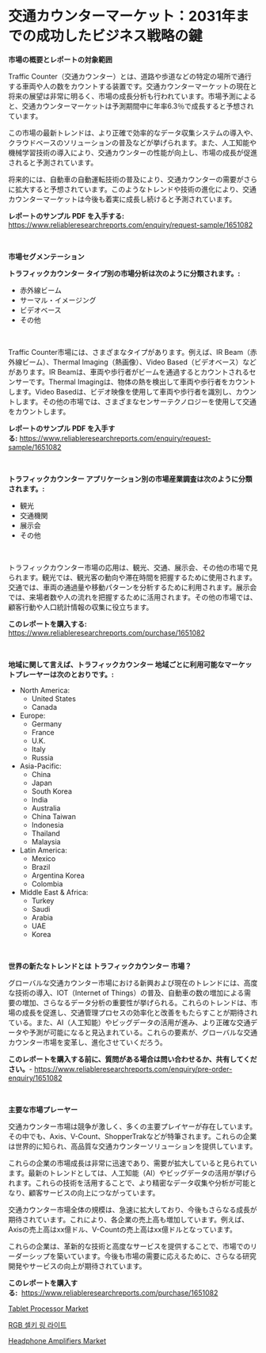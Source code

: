 <p><h1>交通カウンターマーケット：2031年までの成功したビジネス戦略の鍵</h1></p><p><strong>市場の概要とレポートの対象範囲</strong></p>
<p><p>Traffic Counter（交通カウンター）とは、道路や歩道などの特定の場所で通行する車両や人の数をカウントする装置です。交通カウンターマーケットの現在と将来の展望は非常に明るく、市場の成長分析も行われています。市場予測によると、交通カウンターマーケットは予測期間中に年率6.3％で成長すると予想されています。</p><p>この市場の最新トレンドは、より正確で効率的なデータ収集システムの導入や、クラウドベースのソリューションの普及などが挙げられます。また、人工知能や機械学習技術の導入により、交通カウンターの性能が向上し、市場の成長が促進されると予測されています。</p><p>将来的には、自動車の自動運転技術の普及により、交通カウンターの需要がさらに拡大すると予想されています。このようなトレンドや技術の進化により、交通カウンターマーケットは今後も着実に成長し続けると予測されています。</p></p>
<p><strong>レポートのサンプル PDF を入手する:</strong> <a href="https://www.reliableresearchreports.com/enquiry/request-sample/1651082">https://www.reliableresearchreports.com/enquiry/request-sample/1651082</a></p>
<p>&nbsp;</p>
<p><strong>市場セグメンテーション</strong></p>
<p><strong>トラフィックカウンター タイプ別の市場分析は次のように分類されます。:</strong></p>
<p><ul><li>赤外線ビーム</li><li>サーマル・イメージング</li><li>ビデオベース</li><li>その他</li></ul></p>
<p>&nbsp;</p>
<p><p>Traffic Counter市場には、さまざまなタイプがあります。例えば、IR Beam（赤外線ビーム）、Thermal Imaging（熱画像）、Video Based（ビデオベース）などがあります。IR Beamは、車両や歩行者がビームを通過するとカウントされるセンサーです。Thermal Imagingは、物体の熱を検出して車両や歩行者をカウントします。Video Basedは、ビデオ映像を使用して車両や歩行者を識別し、カウントします。その他の市場では、さまざまなセンサーテクノロジーを使用して交通をカウントします。</p></p>
<p><strong>レポートのサンプル PDF を入手する:</strong>&nbsp;<a href="https://www.reliableresearchreports.com/enquiry/request-sample/1651082">https://www.reliableresearchreports.com/enquiry/request-sample/1651082</a></p>
<p>&nbsp;</p>
<p><strong> トラフィックカウンター アプリケーション別の市場産業調査は次のように分類されます。:</strong></p>
<p><ul><li>観光</li><li>交通機関</li><li>展示会</li><li>その他</li></ul></p>
<p>&nbsp;</p>
<p><p>トラフィックカウンター市場の応用は、観光、交通、展示会、その他の市場で見られます。観光では、観光客の動向や滞在時間を把握するために使用されます。交通では、車両の通過量や移動パターンを分析するために利用されます。展示会では、来場者数や人の流れを把握するために活用されます。その他の市場では、顧客行動や人口統計情報の収集に役立ちます。</p></p>
<p><strong>このレポートを購入する:</strong>&nbsp; <a href="https://www.reliableresearchreports.com/purchase/1651082">https://www.reliableresearchreports.com/purchase/1651082</a></p>
<p>&nbsp;</p>
<p><strong>地域に関して言えば、トラフィックカウンター 地域ごとに利用可能なマーケットプレーヤーは次のとおりです。:</strong></p>
<p><ul>
    <li>
        North America:
        <ul>
            <li>United States</li>
            <li>Canada</li>
        </ul>
    </li>
    <li>
        Europe:
        <ul>
            <li>Germany</li>
            <li>France</li>
            <li>U.K.</li>
            <li>Italy</li>
            <li>Russia</li>
        </ul>
    </li>
    <li>
        Asia-Pacific:
        <ul>
            <li>China</li>
            <li>Japan</li>
            <li>South Korea</li>
            <li>India</li>
            <li>Australia</li>
            <li>China Taiwan</li>
            <li>Indonesia</li>
            <li>Thailand</li>
            <li>Malaysia</li>
        </ul>
    </li>
    <li>
        Latin America:
        <ul>
            <li>Mexico</li>
            <li>Brazil</li>
            <li>Argentina Korea</li>
            <li>Colombia</li>
        </ul>
    </li>
    <li>
        Middle East & Africa:
        <ul>
            <li>Turkey</li>
            <li>Saudi</li>
            <li>Arabia</li>
            <li>UAE</li>
            <li>Korea</li>
        </ul>
    </li>
    </ul></p>
<p>&nbsp;</p>
<p><strong>世界の新たなトレンドとは トラフィックカウンター 市場？</strong></p>
<p><p>グローバルな交通カウンター市場における新興および現在のトレンドには、高度な技術の導入、IOT（Internet of Things）の普及、自動車の数の増加による需要の増加、さらなるデータ分析の重要性が挙げられる。これらのトレンドは、市場の成長を促進し、交通管理プロセスの効率化と改善をもたらすことが期待されている。また、AI（人工知能）やビッグデータの活用が進み、より正確な交通データや予測が可能になると見込まれている。これらの要素が、グローバルな交通カウンター市場を変革し、進化させていくだろう。</p></p>
<p><strong>このレポートを購入する前に、質問がある場合は問い合わせるか、共有してください。</strong>- <a href="https://www.reliableresearchreports.com/enquiry/pre-order-enquiry/1651082">https://www.reliableresearchreports.com/enquiry/pre-order-enquiry/1651082</a></p>
<p>&nbsp;</p>
<p><strong>主要な市場プレーヤー</strong></p>
<p><p>交通カウンター市場は競争が激しく、多くの主要プレイヤーが存在しています。その中でも、Axis、V-Count、ShopperTrakなどが特筆されます。これらの企業は世界的に知られ、高品質な交通カウンターソリューションを提供しています。</p><p>これらの企業の市場成長は非常に迅速であり、需要が拡大していると見られています。最新のトレンドとしては、人工知能（AI）やビッグデータの活用が挙げられます。これらの技術を活用することで、より精密なデータ収集や分析が可能となり、顧客サービスの向上につながっています。</p><p>交通カウンター市場全体の規模は、急速に拡大しており、今後もさらなる成長が期待されています。これにより、各企業の売上高も増加しています。例えば、Axisの売上高はxx億ドル、V-Countの売上高はxx億ドルとなっています。</p><p>これらの企業は、革新的な技術と高度なサービスを提供することで、市場でのリーダーシップを築いています。今後も市場の需要に応えるために、さらなる研究開発やサービスの向上が期待されています。</p></p>
<p><strong>このレポートを購入する:</strong>&nbsp;&nbsp;<a href="https://www.reliableresearchreports.com/purchase/1651082">https://www.reliableresearchreports.com/purchase/1651082</a></p>
<p><p><a href="https://github.com/CliffMedina6/Market-Research-Report-List-4/blob/main/tablet-processor-market.md">Tablet Processor Market</a></p><p><a href="https://medium.com/@everettilkinson56562023/rgb-%EC%85%80%ED%94%BC-%EB%A7%81-%EB%9D%BC%EC%9D%B4%ED%8A%B8-%EC%8B%9C%EC%9E%A5-%EC%B8%A1%EC%A0%95%EC%B9%98-%ED%95%B4%EB%8F%85-%EC%8B%9C%EC%9E%A5-%EC%A0%90%EC%9C%A0%EC%9C%A8-%ED%8A%B8%EB%A0%8C%EB%93%9C-%EB%B0%8F-%EC%84%B1%EC%9E%A5-%ED%8C%A8%ED%84%B4-4b08fcb99ba0">RGB 셀키 링 라이트</a></p><p><a href="https://github.com/Sinjinluong3e0awx2m195k76/Market-Research-Report-List-1/blob/main/headphone-amplifiers-market.md">Headphone Amplifiers Market</a></p></p>